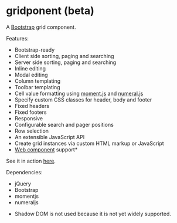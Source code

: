 # gridponent (beta)

A [Bootstrap](http://getbootstrap.com/) grid component.

Features:

- Bootstrap-ready
- Client side sorting, paging and searching
- Server side sorting, paging and searching
- Inline editing
- Modal editing
- Column templating
- Toolbar templating
- Cell value formatting using [moment.js](http://momentjs.com/) and [numeral.js](http://numeraljs.com/)
- Specify custom CSS classes for header, body and footer
- Fixed headers
- Fixed footers
- Responsive
- Configurable search and pager positions
- Row selection
- An extensible JavaScript API
- Create grid instances via custom HTML markup or JavaScript
- [Web component](http://webcomponents.org/) support*


See it in action [here](https://gridponent-demo.herokuapp.com/index.php).

Dependencies:

- jQuery
- Bootstrap
- momentjs
- numeraljs


* Shadow DOM is not used because it is not yet widely supported.